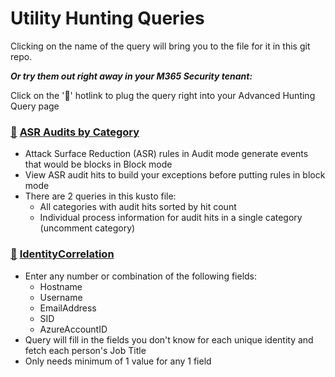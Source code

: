 # Utility Hunting Queries

Clicking on the name of the query will bring you to the file for it in this git repo.

***Or try them out right away in your M365 Security tenant:***

Click on the '🔎' hotlink to plug the query right into your Advanced Hunting Query page

### [🔎](https://security.microsoft.com/v2/advanced-hunting?query=H4sIAAAAAAAAA71UwU4CMRCds4n_0HBBExMTPXMggIkJKgcN52UtUF1cst0VMcZv982jC1myGhKBNG23rzPvzUzb7YqVd3ESY-7hy8qb5OLlVE7kS4wsZAosQzfShlUO2xQ2j7KUOVEPLIKFei2wm8PDSBPWHmiTTCa0CJ7PvzJZ7m6zFMB0bTE313F54DM0VXbySf8O-ArGb6SFHq_XZ3KO9QhK9dob1pSZlLYbRrXQfolmJAGeyiszUuspI_Ss1yp2By_dVU5ViIGMWWeNK2I-E6otydv94xxUc7ezaMk3xkaofU8-qFzwhEaI2soDohgHnQ6986BVrXTjX8p9jBG6h0ZGvpWGA5rAS9nGe9asZqYnkIBzgJ2UmEZzOL2Ut7ENy_nR1e9Q1ZhKQ967a7liJA6RaL2TA2pXM7yF1wvvXMmxT90BRhvu9BDVdkep9BNvbgZGH_jq3lWdoqrNGVdZE1N55_fwnmG-AH7DPLaxlLlZ5h7xv6K4VtmF15TzxCdb-dex7eJVr1e1Ku_66l_eJ5OVH8sfoh9IBgAA&timeRangeId=day) [ASR Audits by Category](ASRAuditCategoryHits.kusto)
- Attack Surface Reduction (ASR) rules in Audit mode generate events that would be blocks in Block mode
- View ASR audit hits to build your exceptions before putting rules in block mode
- There are 2 queries in this kusto file:
    - All categories with audit hits sorted by hit count
    - Individual process information for audit hits in a single category (uncomment category)

### [🔎](https://security.microsoft.com/v2/advanced-hunting?query=H4sIAAAAAAAAA6VVTW_TQBCdMxL_werJlgIVHEEcUppCUJUgnIgDqqo02aSunDiynUJRfzxv3q63dmq3BLTy7mR2Pt7MzkyO5VgCGchIJti_gR6CPpMxqDGoQKYS8ybEGUH6M_gxpGPHsRoTakxwO8B5gv0cnO-gz3Gv8i_lBbTV21xmssF5JQa70nfkZrIGL8HvmZQ4M0plssR-jbMAV-_W0CukB-4Op5F8j2tAz6Cf0voCK-dd4SViYDp1dIbbQPryG9ZUrg8kimUHq6WTU-wp7krqGljNIXONXx_wLYDfIkjADeWHHGFdIDfva1EreiNbUG_knYs3p8eU8dpcpERdRVu4_CxwJtgNMSX8jMN1CuqWng3QbpCtjPx7IktoR3M6J_q69MhlrcdXymSFZaAzhvTUZbbwtrb4lckNuE9b-sg85g7rgx2bqy1zp7xL2Cr4xuET3iPvfw1vr6C9xUpZMd2ebOWE1A3c-lv8lR2Lt8vHa0_XdW1dPacZ8y0VW3Rwdqd7FW99la5ecr70CpFXchG1NKdfiWXtvHfp2QgecN1AImE2h436u_O1VmX7sY-22n_L2l-yO0uX56XrwRJ1rxGtcHtLXwFO7Ymdr3bF9JNyOWXb8qT9M4P8pZ8tYaNro0ZdVKuaA_XuH2MeVW8ydF24Ocje4_c61MLAT7N-Y5b9T5Rt9dCN654z9Rffy86iM-RHJ9WoUYW2kuacZqF88q9Yr98jfrZXdrW8RP8ws_ZRKO8LIrzCv43WaOp4XRls66f2buk9Wxl_ADEwGPJIBwAA&timeRangeId=week) [IdentityCorrelation](IdentityCorrelation.kusto)
- Enter any number or combination of the following fields:
    - Hostname
    - Username
    - EmailAddress
    - SID
    - AzureAccountID
- Query will fill in the fields you don't know for each unique identity and fetch each person's Job Title
- Only needs minimum of 1 value for any 1 field
